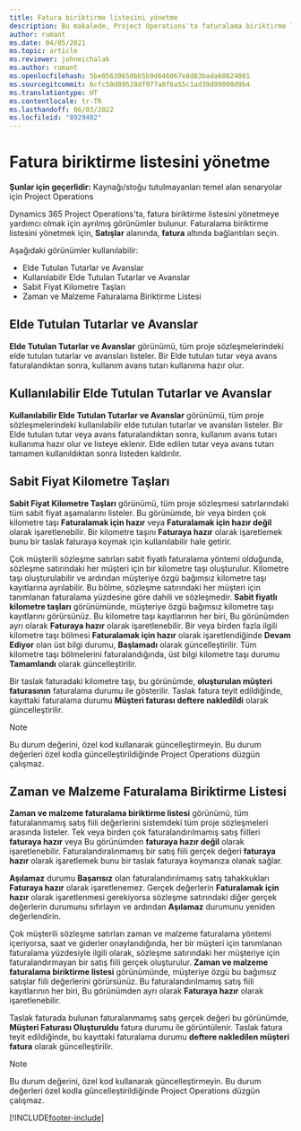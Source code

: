 ```yaml
---
title: Fatura biriktirme listesini yönetme
description: Bu makalede, Project Operations'ta faturalama biriktirme listesini görüntüleme ve bunlarla çalışma konusunda bilgiler sağlanmaktadır.
author: rumant
ms.date: 04/05/2021
ms.topic: article
ms.reviewer: johnmichalak
ms.author: rumant
ms.openlocfilehash: 5be05639650bb5b9d646067e8d83bada60824081
ms.sourcegitcommit: 6cfc50d89528df977a8f6a55c1ad39d99800d9b4
ms.translationtype: HT
ms.contentlocale: tr-TR
ms.lasthandoff: 06/03/2022
ms.locfileid: "8929402"
---
```

# <a name="manage-billing-backlog"></a>Fatura biriktirme listesini yönetme

**Şunlar için geçerlidir:** Kaynağı/stoğu tutulmayanları temel alan senaryolar için Project Operations

Dynamics 365 Project Operations'ta, fatura biriktirme listesini yönetmeye yardımcı olmak için ayrılmış görünümler bulunur. Faturalama biriktirme listesini yönetmek için, **Satışlar** alanında, **fatura** altında bağlantıları seçin. 

Aşağıdaki görünümler kullanılabilir:

- Elde Tutulan Tutarlar ve Avanslar
- Kullanılabilir Elde Tutulan Tutarlar ve Avanslar
- Sabit Fiyat Kilometre Taşları
- Zaman ve Malzeme Faturalama Biriktirme Listesi

## <a name="retainers-and-advances"></a>Elde Tutulan Tutarlar ve Avanslar

**Elde Tutulan Tutarlar ve Avanslar** görünümü, tüm proje sözleşmelerindeki elde tutulan tutarlar ve avansları listeler. Bir Elde tutulan tutar veya avans faturalandıktan sonra, kullanım avans tutarı kullanıma hazır olur.

## <a name="available-retainers-and-advances"></a>Kullanılabilir Elde Tutulan Tutarlar ve Avanslar

**Kullanılabilir Elde Tutulan Tutarlar ve Avanslar** görünümü, tüm proje sözleşmelerindeki kullanılabilir elde tutulan tutarlar ve avansları listeler. Bir Elde tutulan tutar veya avans faturalandıktan sonra, kullanım avans tutarı kullanıma hazır olur ve listeye eklenir. Elde edilen tutar veya avans tutarı tamamen kullanıldıktan sonra listeden kaldırılır.

## <a name="fixed-price-milestones"></a>Sabit Fiyat Kilometre Taşları

**Sabit Fiyat Kilometre Taşları** görünümü, tüm proje sözleşmesi satırlarındaki tüm sabit fiyat aşamalarını listeler. Bu görünümde, bir veya birden çok kilometre taşı **Faturalamak için hazır** veya **Faturalamak için hazır değil** olarak işaretlenebilir. Bir kilometre taşını **Faturaya hazır** olarak işaretlemek bunu bir taslak faturaya koymak için kullanılabilir hale getirir.

Çok müşterili sözleşme satırları sabit fiyatlı faturalama yöntemi olduğunda, sözleşme satırındaki her müşteri için bir kilometre taşı oluşturulur. Kilometre taşı oluşturulabilir ve ardından müşteriye özgü bağımsız kilometre taşı kayıtlarına ayrılabilir. Bu bölme, sözleşme satırındaki her müşteri için tanımlanan faturalama yüzdesine göre dahili ve sözleşmedir. **Sabit fiyatlı kilometre taşları** görünümünde, müşteriye özgü bağımsız kilometre taşı kayıtlarını görürsünüz. Bu kilometre taşı kayıtlarının her biri, Bu görünümden ayrı olarak **Faturaya hazır** olarak işaretlenebilir. Bir veya birden fazla ilgili kilometre taşı bölmesi **Faturalamak için hazır** olarak işaretlendiğinde **Devam Ediyor** olan üst bilgi durumu, **Başlamadı** olarak güncelleştirilir. Tüm kilometre taşı bölmelerini faturalandığında, üst bilgi kilometre taşı durumu **Tamamlandı** olarak güncelleştirilir.

Bir taslak faturadaki kilometre taşı, bu görünümde, **oluşturulan müşteri faturasının** faturalama durumu ile gösterilir. Taslak fatura teyit edildiğinde, kayıttaki faturalama durumu **Müşteri faturası deftere nakledildi** olarak güncelleştirilir. 

> [!NOTE] 
> Bu durum değerini, özel kod kullanarak güncelleştirmeyin. Bu durum değerleri özel kodla güncelleştirildiğinde Project Operations düzgün çalışmaz.

## <a name="time-and-material-billing-backlog"></a>Zaman ve Malzeme Faturalama Biriktirme Listesi

**Zaman ve malzeme faturalama biriktirme listesi** görünümü, tüm faturalanmamış satış fiili değerlerini sistemdeki tüm proje sözleşmeleri arasında listeler. Tek veya birden çok faturalandırılmamış satış fiilleri **faturaya hazır** veya Bu görünümden **faturaya hazır değil** olarak işaretlenebilir. Faturalandıralınmamış bir satış fiili gerçek değeri **faturaya hazır** olarak işaretlemek bunu bir taslak faturaya koymanıza olanak sağlar.

**Aşılamaz** durumu **Başarısız** olan faturalandırılmamış satış tahakkukları **Faturaya hazır** olarak işaretlenemez. Gerçek değerlerin **Faturalamak için hazır** olarak işaretlenmesi gerekiyorsa sözleşme satırındaki diğer gerçek değerlerin durumunu sıfırlayın ve ardından **Aşılamaz** durumunu yeniden değerlendirin.

Çok müşterili sözleşme satırları zaman ve malzeme faturalama yöntemi içeriyorsa, saat ve giderler onaylandığında, her bir müşteri için tanımlanan faturalama yüzdesiyle ilgili olarak, sözleşme satırındaki her müşteriye için faturalandırmayan bir satış fiili gerçek oluşturulur. **Zaman ve malzeme faturalama biriktirme listesi** görünümünde, müşteriye özgü bu bağımsız satışlar fiili değerlerini görürsünüz. Bu faturalandırılmamış satış fiili kayıtlarının her biri, Bu görünümden ayrı olarak **Faturaya hazır** olarak işaretlenebilir.

Taslak faturada bulunan faturalanmamış satış gerçek değeri bu görünümde, **Müşteri Faturası Oluşturuldu** fatura durumu ile görüntülenir. Taslak fatura teyit edildiğinde, bu kayıttaki faturalama durumu **deftere nakledilen müşteri fatura** olarak güncelleştirilir. 

> [!NOTE] 
> Bu durum değerini, özel kod kullanarak güncelleştirmeyin. Bu durum değerleri özel kodla güncelleştirildiğinde Project Operations düzgün çalışmaz.


[!INCLUDE[footer-include](../includes/footer-banner.md)]
